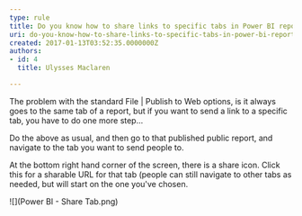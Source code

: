 ```yaml
---
type: rule
title: Do you know how to share links to specific tabs in Power BI reports
uri: do-you-know-how-to-share-links-to-specific-tabs-in-power-bi-reports
created: 2017-01-13T03:52:35.0000000Z
authors:
- id: 4
  title: Ulysses Maclaren

---
```


The problem with the standard File | Publish to Web options, is it always goes to the same tab of a report, but if you want to send a link to a specific tab, you have to do one more step...
 
Do the above as usual, and then go to that published public report, and navigate to the tab you want to send people to.

At the bottom right hand corner of the screen, there is a share icon. Click this for a sharable URL for that tab (people can still navigate to other tabs as needed, but will start on the one you've chosen.


![](Power BI - Share Tab.png)
